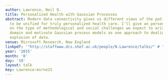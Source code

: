 ```yaml
---
author: Lawrence, Neil D.
title: Personalized Health with Gaussian Processes
abstract: Modern data connectivity gives us different views of the patient which need
  to be unified for truly personalized health care. I'll give an personal perspective
  on the type of methodological and social challenges we expect to arise in this this
  domain and motivate Gaussian process models as one approach to dealing with the
  explosion of data.
venue: Microsoft Research, New England
linkpdf: '"http://staffwww.dcs.shef.ac.uk/people/N.Lawrence/talks/" # "personalized_msne15.pdf"'
year: '2015'
month: '8'
day: '19'
layout: talk
key: Lawrence:msrne15
---
```

